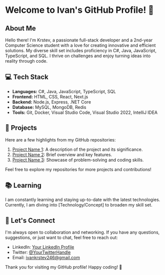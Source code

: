 # Welcome to Ivan's GitHub Profile! 👋

## About Me

Hello there! I'm Krstev, a passionate full-stack developer and a 2nd-year Computer Science student with a love for creating innovative and efficient solutions. My diverse skill set includes proficiency in C#, Java, JavaScript, TypeScript, and SQL. I thrive on challenges and enjoy turning ideas into reality through code.

## 💻 Tech Stack

- **Languages:** C#, Java, JavaScript, TypeScript, SQL
- **Frontend:** HTML, CSS, React, Next.js
- **Backend:** Node.js, Express, .NET Core
- **Database:** MySQL, MongoDB, Redis
- **Tools:** Git, Docker, Visual Studio Code, Visual Studio 2022, IntelliJ IDEA

## 🚀 Projects

Here are a few highlights from my GitHub repositories:

1. [Project Name 1](link-to-repository): A description of the project and its significance.
2. [Project Name 2](link-to-repository): Brief overview and key features.
3. [Project Name 3](link-to-repository): Showcase of problem-solving and coding skills.

Feel free to explore my repositories for more projects and contributions!

## 📚 Learning

I am constantly learning and staying up-to-date with the latest technologies. Currently, I am diving into [Technology/Concept] to broaden my skill set.

## 🤝 Let's Connect

I'm always open to collaboration and networking. If you have any questions, suggestions, or just want to chat, feel free to reach out:

- LinkedIn: [Your LinkedIn Profile](https://www.linkedin.com/in/ivankrstev)
- Twitter: [@YourTwitterHandle](https://twitter.com/ivan__krstev)
- Email: ivankrstev246@gmail.com

Thank you for visiting my GitHub profile! Happy coding! 🚀
